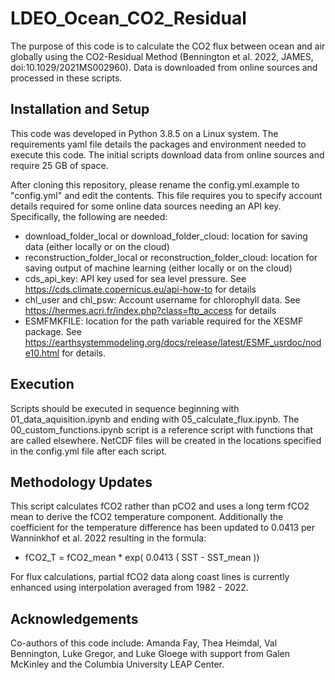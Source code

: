 # LDEO_Ocean_CO2_Residual

The purpose of this code is to calculate the CO2 flux between ocean and air globally using the CO2-Residual Method (Bennington et al. 2022, JAMES, doi:10.1029/2021MS002960). Data is downloaded from online sources and processed in these scripts.

## Installation and Setup
This code was developed in Python 3.8.5 on a Linux system. The requirements yaml file details the packages and environment needed to execute this code. The initial scripts download data from online sources and require 25 GB of space. 

After cloning this repository, please rename the config.yml.example to "config.yml" and edit the contents. This file requires you to specify account details required for some online data sources needing an API key. Specifically, the following are needed:
  
  - download_folder_local or download_folder_cloud: location for saving data (either locally or on the cloud)
  - reconstruction_folder_local or reconstruction_folder_cloud: location for saving output of machine learning (either locally or on the cloud)
  - cds_api_key: API key used for sea level pressure. See https://cds.climate.copernicus.eu/api-how-to for details
  - chl_user and chl_psw: Account username for chlorophyll data. See https://hermes.acri.fr/index.php?class=ftp_access for details
  - ESMFMKFILE: location for the path variable required for the XESMF package. See https://earthsystemmodeling.org/docs/release/latest/ESMF_usrdoc/node10.html for details.
  
## Execution
Scripts should be executed in sequence beginning with 01_data_aquisition.ipynb and ending with 05_calculate_flux.ipynb. The 00_custom_functions.ipynb script is a reference script with functions that are called elsewhere. NetCDF files will be created in the locations specified in the config.yml file after each script. 

## Methodology Updates
This script calculates fCO2 rather than pCO2 and uses a long term fCO2 mean to derive the fCO2 temperature component. Additionally the coefficient for the temperature difference has been updated to 0.0413 per Wanninkhof et al. 2022 resulting in the formula:
 - fCO2_T = fCO2_mean * exp( 0.0413 ( SST - SST_mean ))

For flux calculations, partial fCO2 data along coast lines is currently enhanced using interpolation averaged from 1982 - 2022. 

## Acknowledgements
Co-authors of this code include: Amanda Fay, Thea Heimdal, Val Bennington, Luke Gregor, and Luke Gloege with support from Galen McKinley and the Columbia University LEAP Center.
